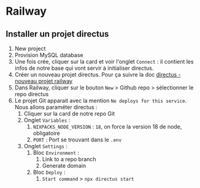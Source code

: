 # Railway

## Installer un projet directus

1. New project
2. Provision MySQL database
3. Une fois crée, cliquer sur la card et voir l'onglet `Connect` : il contient les infos de notre base qui vont servir à initialiser directus.
4. Créer un nouveau projet directus. Pour ça suivre la doc [directus - nouveau projet railway](../cms/directus.md#nouveau-projet-railway)
5. Dans Railway, cliquer sur le bouton `New` > Github repo > sélectionner le repo directus
6. Le projet Git apparait avec la mention `Ne deploys for this service`. Nous allons paraméter directus :
   1. Cliquer sur la card de notre repo Git
   2. Onglet `Variables` :
      1. `NIXPACKS_NODE_VERSION` : `18`, on force la version 18 de node, obligatoire
      2. `PORT` : Port se trouvant dans le `.env`
   3. Onglet `Settings` :
      1. Bloc `Environment` :
         1. Link to a repo branch
         2. Generate domain
      2. Bloc `Deploy` :
         1. `Start command` > `npx directus start`
